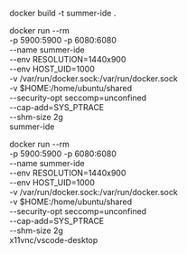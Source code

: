 
docker build -t summer-ide .

docker run --rm \
  -p 5900:5900 -p 6080:6080 \
  --name summer-ide \
  --env RESOLUTION=1440x900 \
  --env HOST_UID=1000 \
  -v /var/run/docker.sock:/var/run/docker.sock \
  -v $HOME:/home/ubuntu/shared \
  --security-opt seccomp=unconfined \
  --cap-add=SYS_PTRACE \
  --shm-size 2g \
  summer-ide

docker run --rm \
  -p 5900:5900 -p 6080:6080 \
  --name summer-ide \
  --env RESOLUTION=1440x900 \
  --env HOST_UID=1000 \
  -v /var/run/docker.sock:/var/run/docker.sock \
  -v $HOME:/home/ubuntu/shared \
  --security-opt seccomp=unconfined \
  --cap-add=SYS_PTRACE \
  --shm-size 2g \
  x11vnc/vscode-desktop

